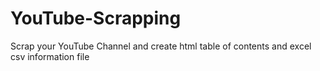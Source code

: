 # YouTube-Scrapping
Scrap your YouTube Channel and create html table of contents and excel csv information file
